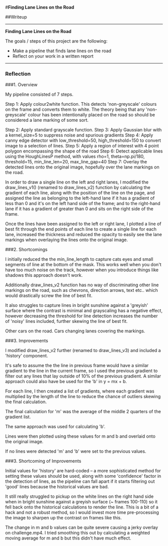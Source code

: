 #**Finding Lane Lines on the Road** 

##Writeup

---

**Finding Lane Lines on the Road**

The goals / steps of this project are the following:
* Make a pipeline that finds lane lines on the road
* Reflect on your work in a written report

[//]: # (Image References)

[image1]: ./examples/grayscale.jpg "Grayscale"

---

### Reflection

###1. Overview

My pipeline consisted of 7 steps.

Step 1: Apply colour2white function. This detects 'non-greyscale' colours on the frame and converts them to white.
The theory being that any 'non-greyscale' colour has been intentionally placed on the road so should be considered a
lane marking of some sort.

Step 2: Apply standard grayscale function.
Step 3: Apply Gaussian blur with a kernel_size=5 to suppress noise and spurious gradients
Step 4: Apply canny edge detector with low_threshold=50, high_threshold=150 to convert image to a selection of lines.
Step 5: Apply a region of interest with 4 point polygon encompassing the shape of the road
Step 6: Detect applicable lines using the HoughLinesP method, with values rho=1, theta=np.pi/180, threshold=15, min_line_len=20, max_line_gap=40
Step 7: Overlay the detected lines onto the original image, hopefully over the lane markings on the road.

In order to draw a single line on the left and right lanes, I modified the draw_lines_v1() (renamed to draw_lines_v2)
function by calculating the gradient of each line, along with the position of the line on the page, and assigned the
line as belonging to the left-hand lane if it has a gradient of less than 0 and it's on the left hand side of the frame;
 and to the right-hand lane if it has a gradient of greater than 0 and sits on the right side of the frame.

Once the lines have been assigned to the left or right lane, I plotted a line of best fit through the end points of
each line to create a single line for each lane, increased the thickness and reduced the opacity to easily see the
lane markings when overlaying the lines onto the original image.

###2. Shortcomings


I initially reduced the the min_line_length to capture cats eyes and small segments of line at the bottom of the mask.
This works well when you don't have too much noise on the track, however when you introduce things like shadows this
approach doesn't work.

Additionally draw_lines_v2 function has no way of discriminating other line markings on the road, such as chevrons,
direction arrows, text etc.. which would drastically screw the line of best fit.

It also struggles to capture lines in bright sunshine against a 'greyish' surface where the contrast is minimal and
grayscaling has a negative effect, however decreasing the threshold for line detection increases the number of 'noisy'
lines included, further skewing the line of best fit.

Other cars on the road. Cars changing lanes covering the markings.

###3. Improvements

I modified  draw_lines_v2 further (renamed to  draw_lines_v3) and included a 'history' component.

It's safe to assume the the line in previous frame would have a similar gradient to the line in the current frame,
so I used the previous gradient to filter out any lines that lay outside of 10% of the previous gradient. A similar
approach could also have be used for the 'b' in y = mx + b.

For each line, I then created a list of gradients, where each gradient was multiplied by the length of the line to
reduce the chance of outliers skewing the final calculation.

The final calculation for 'm' was the average of the middle 2 quarters of the gradient list.

The same approach was used for calculating 'b'.

Lines were then plotted using these values for m and b and overlaid onto the original image.

If no lines were detected 'm' and 'b' were set to the previous values.

###3. Shortcoming of Improvements

Initial values for 'history' are hard-coded – a more sophisticated method for setting these values should be used,
along with some 'confidence' factor in the detection of lines, as the pipeline can fall apart if it starts filtering
out 'good' lines because the historical values are bad.

It still really struggled to pickup on the white lines on the right hand side when in bright sunshine against a
greyish surface (~ frames 100-110) so it fell back onto the historical calculations to render the line. This is a bit
of a hack and not a robust method, so I would invest more time pre-processing the image to sharpen up the contrast on
frames like this.

The change in m and b values can be quite severe causing a jerky overlay on challenge.mp4. I tried smoothing this out
by calculating a weighted moving average for m and b but this didn't have much effect.